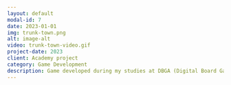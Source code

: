 ```yaml
---
layout: default
modal-id: 7
date: 2023-01-01
img: trunk-town.png
alt: image-alt
video: trunk-town-video.gif
project-date: 2023
client: Academy project
category: Game Development
description: Game developed during my studies at DBGA (Digital Board Game Academy), a Toon Blast style game where the player must click on the screen in order to match the same tiles in order to score points. I was responsible of coding the entire game (Gameplay, UI, Backend Integration, Animations)
---
```

